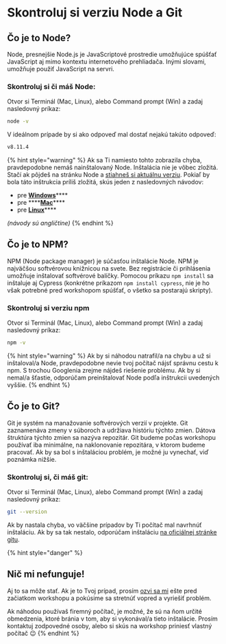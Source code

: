 # Skontroluj si verziu Node a Git

## Čo je to Node?

Node, presnejšie Node.js je JavaScriptové prostredie umožňujúce spúšťať JavaScript aj mimo kontextu internetového prehliadača. Inými slovami, umožňuje použiť JavaScript na servri.

### Skontroluj si či máš Node:

Otvor si Terminál \(Mac, Linux\), alebo Command prompt \(Win\) a zadaj nasledovný príkaz:

```bash
node -v
```

V ideálnom prípade by si ako odpoveď mal dostať nejakú takúto odpoveď:

```bash
v8.11.4
```

{% hint style="warning" %}
Ak sa Ti namiesto tohto zobrazila chyba, pravdepodobne nemáš nainštalovaný Node. Inštalácia nie je vôbec zložitá. Stačí ak pôjdeš na stránku Node a [stiahneš si aktuálnu verziu](https://nodejs.org/en/). Pokiaľ by bola táto inštrukcia príliš zložitá, skús jeden z nasledovných návodov:

* pre [**Windows**](https://treehouse.github.io/installation-guides/windows/node-windows.html)\*\*\*\*
* pre ****[**Mac**](https://treehouse.github.io/installation-guides/mac/node-mac.html%20)\*\*\*\*
* pre [**Linux**](https://treehouse.github.io/installation-guides/linux/node-linux.html)\*\*\*\*

_\(návody sú angličtine\)_
{% endhint %}

## Čo je to NPM?

NPM \(Node package manager\) je súčasťou inštalácie Node. NPM je najväčšou softvérovou knižnicou na svete. Bez registrácie či prihlásenia umožňuje inštalovať softvérové balíčky. Pomocou príkazu `npm install` sa inštaluje aj Cypress \(konkrétne príkazom `npm install cypress`, nie je ho však potrebné pred workshopom spúšťať, o všetko sa postarajú skripty\).

### Skontroluj si verziu npm

Otvor si Terminál \(Mac, Linux\), alebo Command prompt \(Win\) a zadaj nasledovný príkaz:

```bash
npm -v
```

{% hint style="warning" %}
Ak by si náhodou natrafil/a na chybu a už si inštaloval/a Node, pravdepodobne nevie tvoj počítač nájsť správnu cestu k npm. S trochou Googlenia zrejme nájdeš riešenie problému. Ak by si nemal/a šťastie, odporúčam preinštalovať Node podľa inštrukcii uvedených vyššie.
{% endhint %}

## Čo je to Git?

Git je systém na manažovanie softvérových verzií v projekte. Git zaznamenáva zmeny v súboroch a udržiava históriu týchto zmien. Dátova štruktúra týchto zmien sa nazýva repozitár. Git budeme počas workshopu používať iba minimálne, na naklonovanie repozitára, v ktorom budeme pracovať. Ak by sa bol s inštaláciou problém, je možné ju vynechať, viď poznámka nižšie.

### Skontroluj si, či máš git:

Otvor si Terminál \(Mac, Linux\), alebo Command prompt \(Win\) a zadaj nasledovný príkaz:

```bash
git --version
```

Ak by nastala chyba, vo väčšine prípadov by Ti počítač mal navrhnúť inštaláciu. Ak by sa tak nestalo, odporúčam inštaláciu [na oficiálnej stránke gitu](https://git-scm.com/book/en/v2/Getting-Started-Installing-Git).

{% hint style="danger" %}
## Nič mi nefunguje!

Aj to sa môže stať. Ak je to Tvoj prípad, prosím [ozvi sa mi](mailto:filip@filiphric.sk) ešte pred začiatkom workshopu a pokúsime sa stretnúť vopred a vyriešiť problém.

Ak náhodou používaš firemný počítač, je možné, že sú na ňom určité obmedzenia, ktoré bránia v tom, aby si vykonával/a tieto inštalácie. Prosím kontaktuj zodpovedné osoby, alebo si skús na workshop priniesť vlastný počítač 😉
{% endhint %}

